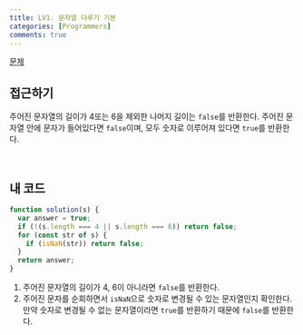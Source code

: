 ```yaml
---
title: LV1. 문자열 다루기 기본
categories: [Programmers]
comments: true
---
```


[문제](https://programmers.co.kr/learn/courses/30/lessons/12918)

## 접근하기

주어진 문자열의 길이가 4또는 6을 제외한 나머지 길이는 `false`를 반환한다.
주어진 문자열 안에 문자가 들어있다면 `false`이며, 모두 숫자로 이루어져 있다면 `true`를 반환한다.

<br>

## 내 코드

```js
function solution(s) {
  var answer = true;
  if (!(s.length === 4 || s.length === 6)) return false;
  for (const str of s) {
    if (isNaN(str)) return false;
  }
  return answer;
}
```

1. 주어진 문자열의 길이가 4, 6이 아니라면 `false`를 반환한다.
2. 주어진 문자를 순회하면서 `isNaN`으로 숫자로 변경될 수 있는 문자열인지 확인한다. 만약 숫자로 변경될 수 없는 문자열이라면 `true`를 반환하기 때문에 `false`를 반환한다.
